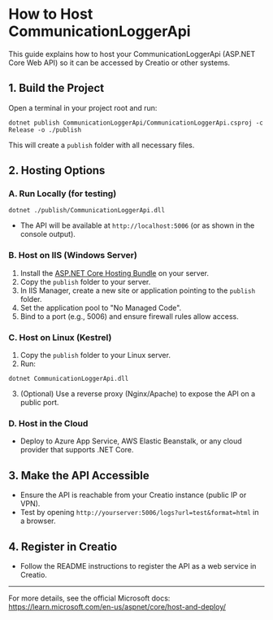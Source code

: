 # How to Host CommunicationLoggerApi

This guide explains how to host your CommunicationLoggerApi (ASP.NET Core Web API) so it can be accessed by Creatio or other systems.

## 1. Build the Project

Open a terminal in your project root and run:

```
dotnet publish CommunicationLoggerApi/CommunicationLoggerApi.csproj -c Release -o ./publish
```

This will create a `publish` folder with all necessary files.

## 2. Hosting Options

### A. Run Locally (for testing)
```
dotnet ./publish/CommunicationLoggerApi.dll
```
- The API will be available at `http://localhost:5006` (or as shown in the console output).

### B. Host on IIS (Windows Server)
1. Install the [ASP.NET Core Hosting Bundle](https://dotnet.microsoft.com/en-us/download/dotnet/thank-you/runtime-aspnetcore-7.0.10-windows-hosting-bundle) on your server.
2. Copy the `publish` folder to your server.
3. In IIS Manager, create a new site or application pointing to the `publish` folder.
4. Set the application pool to "No Managed Code".
5. Bind to a port (e.g., 5006) and ensure firewall rules allow access.

### C. Host on Linux (Kestrel)
1. Copy the `publish` folder to your Linux server.
2. Run:
```
dotnet CommunicationLoggerApi.dll
```
3. (Optional) Use a reverse proxy (Nginx/Apache) to expose the API on a public port.

### D. Host in the Cloud
- Deploy to Azure App Service, AWS Elastic Beanstalk, or any cloud provider that supports .NET Core.

## 3. Make the API Accessible
- Ensure the API is reachable from your Creatio instance (public IP or VPN).
- Test by opening `http://yourserver:5006/logs?url=test&format=html` in a browser.

## 4. Register in Creatio
- Follow the README instructions to register the API as a web service in Creatio.

---

For more details, see the official Microsoft docs: https://learn.microsoft.com/en-us/aspnet/core/host-and-deploy/
